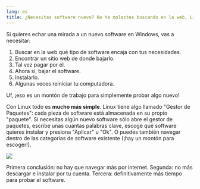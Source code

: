 ```yaml
---
lang: es
title: ¿Necesitas software nuevo? No te molestes buscando en la web, Linux lo hace por tí
---
```


Si quieres echar una mirada a un nuevo software en Windows, vas a necesitar:

<ol>
<li>Buscar en la web qué tipo de software encaja con tus necesidades.</li>
<li>Encontrar un sitio web de donde bajarlo.</li>
<li>Tal vez pagar por él.</li>
<li>Ahora sí, bajar el software.</li>
<li>Instalarlo.</li>
<li>Algunas veces reiniciar tu computadora.</li>
</ol>

Uf, ¡eso es un montón de trabajo para simplemente probar algo nuevo!

Con Linux todo es <b>mucho más simple</b>. Linux tiene algo llamado "Gestor de Paquetes": cada pieza de software está almacenada en su propio "paquete". Si necesitas algún nuevo software sólo abre el gestor de paquetes, escribe unas cuantas palabras clave, escoge qué software quieres instalar y presiona "Aplicar" u "Ok". O puedes también navegar dentro de las categorías de software existente (¡hay un montón para escoger!).

<img src="Images/synaptic.png" />

Primera conclusión: no hay que navegar más por internet. Segunda: no más descargar e instalar por tu cuenta. Tercera: definitivamente más tiempo para probar el software.




